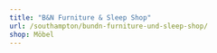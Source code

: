 ```yaml
---
title: "B&N Furniture & Sleep Shop"
url: /southampton/bundn-furniture-und-sleep-shop/
shop: Möbel
---
```

